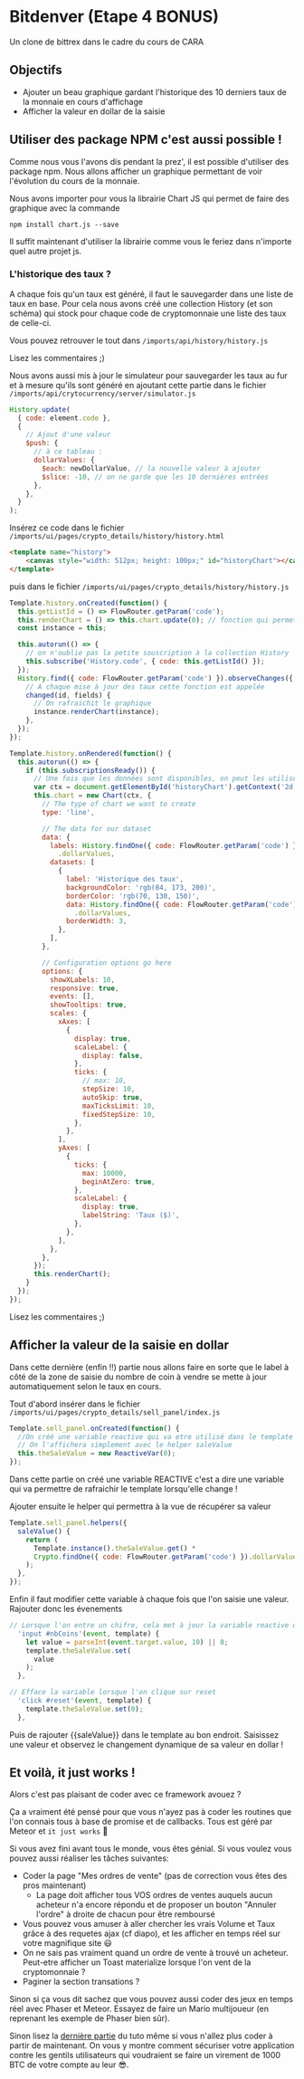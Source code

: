 # Bitdenver (Etape 4 BONUS)

Un clone de bittrex dans le cadre du cours de CARA

## Objectifs

* Ajouter un beau graphique gardant l'historique des 10 derniers taux de la monnaie en cours d'affichage
* Afficher la valeur en dollar de la saisie

## Utiliser des package NPM c'est aussi possible !

Comme nous vous l'avons dis pendant la prez', il est possible d'utiliser des package npm. Nous allons afficher un graphique permettant de voir l'évolution du cours de la monnaie.

Nous avons importer pour vous la librairie Chart JS qui permet de faire des graphique avec la commande

```
npm install chart.js --save
```

Il suffit maintenant d'utiliser la librairie comme vous le feriez dans n'importe quel autre projet js.

### L'historique des taux ?

A chaque fois qu'un taux est généré, il faut le sauvegarder dans une liste de taux en base. Pour cela nous avons créé une collection History (et son schéma) qui stock pour chaque code de cryptomonnaie une liste des taux de celle-ci.

Vous pouvez retrouver le tout dans `/imports/api/history/history.js`

Lisez les commentaires ;)

Nous avons aussi mis à jour le simulateur pour sauvegarder les taux au fur et à mesure qu'ils sont généré en ajoutant cette partie dans le fichier `/imports/api/crytocurrency/server/simulator.js`

```js
History.update(
  { code: element.code },
  {
    // Ajout d'une valeur
    $push: {
      // à ce tableau :
      dollarValues: {
        $each: newDollarValue, // la nouvelle valeur à ajouter
        $slice: -10, // on ne garde que les 10 dernières entrées
      },
    },
  }
);
```

Insérez ce code dans le fichier `/imports/ui/pages/crypto_details/history/history.html`

```html
<template name="history">
    <canvas style="width: 512px; height: 100px;" id="historyChart"></canvas>
</template>
```

puis dans le fichier `/imports/ui/pages/crypto_details/history/history.js`

```js
Template.history.onCreated(function() {
  this.getListId = () => FlowRouter.getParam('code');
  this.renderChart = () => this.chart.update(0); // fonction qui permet de mettre à jour l'affichage du graphique
  const instance = this;

  this.autorun(() => {
    // on n'oublie pas la petite souscription à la collection History
    this.subscribe('History.code', { code: this.getListId() });
  });
  History.find({ code: FlowRouter.getParam('code') }).observeChanges({
    // A chaque mise à jour des taux cette fonction est appelée
    changed(id, fields) {
      // On rafraichit le graphique
      instance.renderChart(instance);
    },
  });
});

Template.history.onRendered(function() {
  this.autorun(() => {
    if (this.subscriptionsReady()) {
      // Une fois que les données sont disponibles, on peut les utiliser dans notre composant
      var ctx = document.getElementById('historyChart').getContext('2d');
      this.chart = new Chart(ctx, {
        // The type of chart we want to create
        type: 'line',

        // The data for our dataset
        data: {
          labels: History.findOne({ code: FlowRouter.getParam('code') })
            .dollarValues,
          datasets: [
            {
              label: 'Historique des taux',
              backgroundColor: 'rgb(84, 173, 200)',
              borderColor: 'rgb(70, 130, 150)',
              data: History.findOne({ code: FlowRouter.getParam('code') }) // données récupérées de la base
                .dollarValues,
              borderWidth: 3,
            },
          ],
        },

        // Configuration options go here
        options: {
          showXLabels: 10,
          responsive: true,
          events: [],
          showTooltips: true,
          scales: {
            xAxes: [
              {
                display: true,
                scaleLabel: {
                  display: false,
                },
                ticks: {
                  // max: 10,
                  stepSize: 10,
                  autoSkip: true,
                  maxTicksLimit: 10,
                  fixedStepSize: 10,
                },
              },
            ],
            yAxes: [
              {
                ticks: {
                  max: 10000,
                  beginAtZero: true,
                },
                scaleLabel: {
                  display: true,
                  labelString: 'Taux ($)',
                },
              },
            ],
          },
        },
      });
      this.renderChart();
    }
  });
});
```

Lisez les commentaires ;)

## Afficher la valeur de la saisie en dollar

Dans cette dernière (enfin !!) partie nous allons faire en sorte que le label à côté de la zone de saisie du nombre de coin à vendre se mette à jour automatiquement selon le taux en cours.

Tout d'abord insérer dans le fichier `/imports/ui/pages/crypto_details/sell_panel/index.js`

```js
Template.sell_panel.onCreated(function() {
  //On créé une variable reactive qui va etre utilisé dans le template pour afficher le total en dollar de la valeur saisie à la vente
  // On l'affichera simplement avec le helper saleValue
  this.theSaleValue = new ReactiveVar(0);
});
```

Dans cette partie on créé une variable REACTIVE c'est a dire une variable qui va permettre de rafraichir le template lorsqu'elle change !

Ajouter ensuite le helper qui permettra à la vue de récupérer sa valeur

```js
Template.sell_panel.helpers({
  saleValue() {
    return (
      Template.instance().theSaleValue.get() *
      Crypto.findOne({ code: FlowRouter.getParam('code') }).dollarValue
    );
  },
});
```

Enfin il faut modifier cette variable à chaque fois que l'on saisie une valeur. Rajouter donc les évenements

```js
// Lorsque l'on entre un chifre, cela met à jour la variable reactive qui permet de connaitre le prix total en dollar du montant de la monnaie en cours de vente
  'input #nbCoins'(event, template) {
    let value = parseInt(event.target.value, 10) || 0;
    template.theSaleValue.set(
      value
    );
  },

// Efface la variable lorsque l'on clique sur reset
  'click #reset'(event, template) {
    template.theSaleValue.set(0);
  },
```

Puis de rajouter {{saleValue}} dans le template au bon endroit.
Saisissez une valeur et observez le changement dynamique de sa valeur en dollar !

## Et voilà, it just works !

Alors c'est pas plaisant de coder avec ce framework avouez ?

Ça a vraiment été pensé pour que vous n'ayez pas à coder les routines que l'on connais tous à base de promise et de callbacks. Tous est géré par Meteor et `it just works` 🌻

Si vous avez fini avant tous le monde, vous êtes génial. Si vous voulez vous pouvez aussi réaliser les tâches suivantes:

* Coder la page "Mes ordres de vente" (pas de correction vous êtes des pros maintenant)
  * La page doit afficher tous VOS ordres de ventes auquels aucun acheteur n'a encore répondu et de proposer un bouton "Annuler l'ordre" à droite de chacun pour être remboursé
* Vous pouvez vous amuser à aller chercher les vrais Volume et Taux grâce à des requetes ajax (cf diapo), et les afficher en temps réel sur votre magnifique site 😃
* On ne sais pas vraiment quand un ordre de vente à trouvé un acheteur. Peut-etre afficher un Toast materialize lorsque l'on vent de la cryptomonnaie ?
* Paginer la section transations ?

Sinon si ça vous dit sachez que vous pouvez aussi coder des jeux en temps réel avec Phaser et Meteor. Essayez de faire un Mario multijoueur (en reprenant les exemple de Phaser bien sûr).

Sinon lisez la [dernière partie](PRODUCTION.md) du tuto même si vous n'allez plus coder à partir de maintenant. On vous y montre comment sécuriser votre application contre les gentils utilisateurs qui voudraient se faire un virement de 1000 BTC de votre compte au leur 😎.
